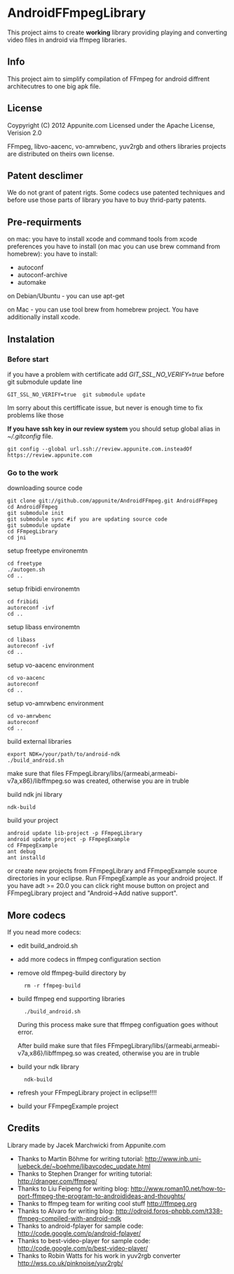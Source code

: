 # AndroidFFmpegLibrary
This project aims to create **working** library providing playing and converting video files in android via ffmpeg libraries.
 
## Info
This project aim to simplify compilation of FFmpeg for android diffrent architecutres to one big apk file.

## License
Coypyright (C) 2012 Appunite.com
Licensed under the Apache License, Verision 2.0

FFmpeg, libvo-aacenc, vo-amrwbenc, yuv2rgb and others libraries projects are distributed on theirs own license.

## Patent desclimer
We do not grant of patent rigts.
Some codecs use patented techniques and before use those parts of library you have to buy thrid-party patents.

## Pre-requirments
on mac: you have to install xcode and command tools from xcode preferences
you have to install (on mac you can use brew command from homebrew):
you have to install:
- autoconf
- autoconf-archive
- automake

on Debian/Ubuntu - you can use apt-get

on Mac - you can use tool brew from homebrew project. You have additionally install xcode. 


## Instalation

### Before start
if you have a problem with certificate add *GIT\_SSL\_NO\_VERIFY=true* before git submodule update line

	GIT_SSL_NO_VERIFY=true  git submodule update

Im sorry about this certifficate issue, but never is enough time to fix problems like those

**If you have ssh key in our review system** you should setup global alias in *~/.gitconfig* file.

	git config --global url.ssh://review.appunite.com.insteadOf https://review.appunite.com

### Go to the work
downloading source code 

	git clone git://github.com/appunite/AndroidFFmpeg.git AndroidFFmpeg
	cd AndroidFFmpeg
	git submodule init
	git submodule sync #if you are updating source code
	git submodule update
	cd FFmpegLibrary
	cd jni

setup freetype environemtn

	cd freetype
	./autogen.sh
	cd ..

setup fribidi environemtn

	cd fribidi
	autoreconf -ivf
	cd ..

setup libass environemtn

	cd libass
	autoreconf -ivf
	cd ..

setup vo-aacenc environment

	cd vo-aacenc
	autoreconf
	cd ..

setup vo-amrwbenc environment

	cd vo-amrwbenc
	autoreconf
	cd ..

build external libraries

	export NDK=/your/path/to/android-ndk
	./build_android.sh
	
make sure that files FFmpegLibrary/libs/{armeabi,armeabi-v7a,x86}/libffmpeg.so was created, otherwise you are in truble

build ndk jni library

	ndk-build

build your project

	android update lib-project -p FFmpegLibrary
	android update project -p FFmpegExample
	cd FFmpegExample
	ant debug
	ant installd

or create new projects from FFmpegLibrary and FFmpegExample source directories in your eclipse. 
Run FFmpegExample as your android project.
If you have adt >= 20.0 you can click right mouse button on project and FFmpegLibrary project and "Android->Add native support".

## More codecs
If you nead more codecs:
- edit build_android.sh
- add more codecs in ffmpeg configuration section
- remove old ffmpeg-build directory by

		rm -r ffmpeg-build
	
- build ffmpeg end supporting libraries

		./build_android.sh
		
	During this process make sure that ffmpeg configuation goes without error.
	
	After build make sure that files FFmpegLibrary/libs/{armeabi,armeabi-v7a,x86}/libffmpeg.so was created, otherwise you are in truble

- build your ndk library

		ndk-build

- refresh your FFmpegLibrary project in eclipse!!!!
- build your FFmpegExample project 


## Credits
Library made by Jacek Marchwicki from Appunite.com

- Thanks to Martin Böhme for writing tutorial: http://www.inb.uni-luebeck.de/~boehme/libavcodec_update.html
- Thanks to Stephen Dranger for writing tutorial: http://dranger.com/ffmpeg/
- Thanks to Liu Feipeng for writing blog: http://www.roman10.net/how-to-port-ffmpeg-the-program-to-androidideas-and-thoughts/
- Thanks to ffmpeg team for writing cool stuff http://ffmpeg.org
- Thanks to Alvaro for writing blog: http://odroid.foros-phpbb.com/t338-ffmpeg-compiled-with-android-ndk
- Thanks to android-fplayer for sample code: http://code.google.com/p/android-fplayer/
- Thanks to best-video-player for sample code: http://code.google.com/p/best-video-player/
- Thanks to Robin Watts for his work in yuv2rgb converter http://wss.co.uk/pinknoise/yuv2rgb/
